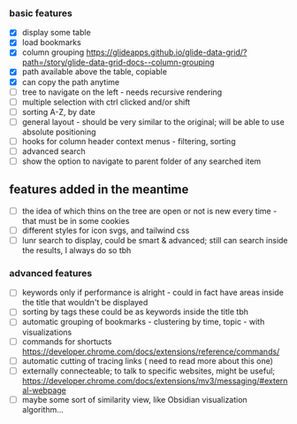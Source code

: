 
### basic features
- [x] display some table
- [x] load bookmarks
- [x] column grouping https://glideapps.github.io/glide-data-grid/?path=/story/glide-data-grid-docs--column-grouping
- [x] path available above the table, copiable
- [x] can copy the path anytime
- [ ] tree to navigate on the left - needs recursive rendering
- [ ] multiple selection with ctrl clicked and/or shift
- [ ] sorting A-Z, by date
- [ ] general layout - should be very similar to the original; will be able to use absolute positioning
- [ ] hooks for column header context menus - filtering, sorting
- [ ] advanced search
- [ ] show the option to navigate to parent folder of any searched item

## features added in the meantime
- [ ] the idea of which thins on the tree are open or not is new every time - that must be in some cookies
- [ ] different styles for icon svgs, and tailwind css
- [ ] lunr search to display, could be smart & advanced; still can search inside the results, I always do so tbh

### advanced features
- [ ] keywords only if performance is alright - could in fact have areas inside the title that wouldn't be displayed
- [ ] sorting by tags these could be as keywords inside the title tbh
- [ ] automatic grouping of bookmarks - clustering by time, topic - with visualizations
- [ ] commands for shortucts https://developer.chrome.com/docs/extensions/reference/commands/
- [ ] automatic cutting of tracing links ( need to read more about this one)
- [ ] externally connecteable; to talk to specific websites, might be useful; https://developer.chrome.com/docs/extensions/mv3/messaging/#external-webpage 
- [ ] maybe some sort of similarity view, like Obsidian visualization algorithm...
